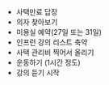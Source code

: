 - 사택만료 답장
- 의자 찾아보기
- 미용실 예약(27일 또는 31일)
- 인프런 강의 리스트 축약
- 사택 관리비 찍어서 올리기
- 운동하기 (1시간 정도)
- 강의 듣기 시작
